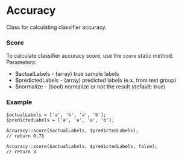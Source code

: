 # Accuracy

Class for calculating classifier accuracy.

### Score

To calculate classifier accuracy score, use the `score` static method. Parameters:

* $actualLabels - (array) true sample labels
* $predictedLabels - (array) predicted labels (e.x. from test group)
* $normalize - (bool) normalize or not the result (default: true)

### Example

```
$actualLabels = ['a', 'b', 'a', 'b'];
$predictedLabels = ['a', 'a', 'a', 'b'];

Accuracy::score($actualLabels, $predictedLabels);
// return 0.75

Accuracy::score($actualLabels, $predictedLabels, false);
// return 3
```
